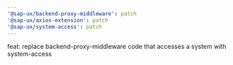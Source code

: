 ```yaml
---
'@sap-ux/backend-proxy-middleware': patch
'@sap-ux/axios-extension': patch
'@sap-ux/system-access': patch
---
```


feat: replace backend-proxy-middleware code that accesses a system with system-access
